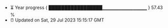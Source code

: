 - ⏳ Year progress { █████████████████▁▁▁▁▁▁▁▁▁▁▁▁▁ } 57.43 %
- ⏰ Updated on Sat, 29 Jul 2023 15:15:17 GMT

